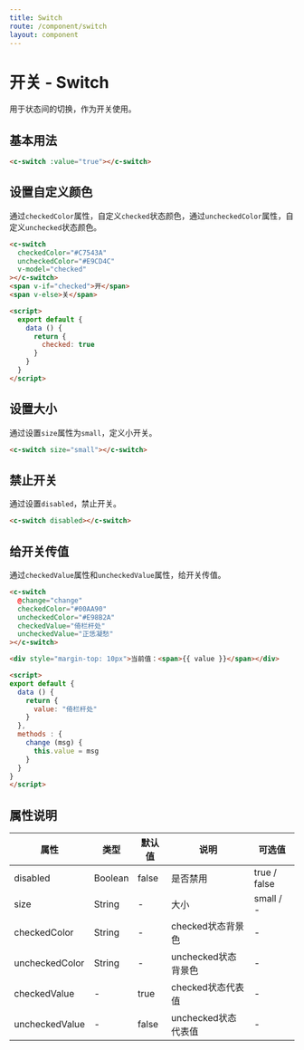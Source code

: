 ```yaml
---
title: Switch
route: /component/switch
layout: component
---
```


# 开关 - Switch
用于状态间的切换，作为开关使用。


## 基本用法

```html
<c-switch :value="true"></c-switch>
```

## 设置自定义颜色
通过`checkedColor`属性，自定义`checked`状态颜色，通过`uncheckedColor`属性，自定义`unchecked`状态颜色。
```html
<c-switch
  checkedColor="#C7543A"
  uncheckedColor="#E9CD4C"
  v-model="checked"
></c-switch>
<span v-if="checked">开</span>
<span v-else>关</span>

<script>
  export default {
    data () {
      return {
        checked: true
      }
    }
  }
</script>
```

## 设置大小
通过设置`size`属性为`small`，定义小开关。

```html
<c-switch size="small"></c-switch>
```

## 禁止开关
通过设置`disabled`，禁止开关。

```html
<c-switch disabled></c-switch>
```

## 给开关传值
通过`checkedValue`属性和`uncheckedValue`属性，给开关传值。

```html
<c-switch
  @change="change"
  checkedColor="#00AA90"
  uncheckedColor="#E98B2A"
  checkedValue="倚栏杆处"
  uncheckedValue="正恁凝愁"
></c-switch>

<div style="margin-top: 10px">当前值：<span>{{ value }}</span></div>

<script>
export default {
  data () {
    return {
      value: "倚栏杆处"
    }
  },
  methods : {
    change (msg) {
      this.value = msg
    }
  }
}
</script>
```

## 属性说明

| 属性 | 类型 | 默认值 | 说明 | 可选值 |
|-----|------|-------|-----|-------|
| disabled | Boolean | false | 是否禁用 | true / false |
| size | String | - | 大小 | small / - |
| checkedColor | String | - | checked状态背景色 | - |
| uncheckedColor | String | - | unchecked状态背景色 | - |
| checkedValue | - | true | checked状态代表值 | - |
| uncheckedValue | - | false | unchecked状态代表值 | - |
